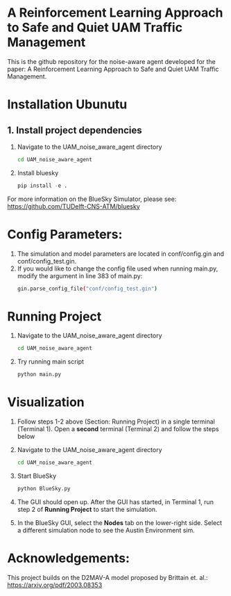 # A Reinforcement Learning Approach to Safe and Quiet UAM Traffic Management

This is the github repository for the noise-aware agent developed for the paper: A Reinforcement Learning Approach to Safe and Quiet UAM Traffic Management.

# Installation Ubunutu

## 1. Install project dependencies

1. Navigate to the UAM_noise_aware_agent directory
    ```bash
    cd UAM_noise_aware_agent
    ```
2. Install bluesky
    ```python
    pip install -e .
    ```

For more information on the BlueSky Simulator, please see: https://github.com/TUDelft-CNS-ATM/bluesky

# Config Parameters:

1. The simulation and model parameters are located in conf/config.gin and conf/config_test.gin.
2. If you would like to change the config file used when running main.py, modify the argument in line 383 of main.py:
    ```bash
    gin.parse_config_file("conf/config_test.gin")
    ```

# Running Project

1. Navigate to the UAM_noise_aware_agent directory
    ```bash
    cd UAM_noise_aware_agent
    ```
2. Try running main script
    ```python
    python main.py
    ````


# Visualization

1. Follow steps 1-2 above (Section: Running Project) in a single terminal (Terminal 1). Open a **second** terminal (Terminal 2) and follow the steps below

2. Navigate to the UAM_noise_aware_agent directory
    ```bash
    cd UAM_noise_aware_agent
    ```
3. Start BlueSky
    ```bash
    python BlueSky.py
    ```
4. The GUI should open up. After the GUI has started, in Terminal 1, run step 2 of **Running Project** to start the simulation.
5. In the BlueSky GUI, select the **Nodes** tab on the lower-right side. Select a different simulation node to see the Austin Environment sim.

# Acknowledgements:

This project builds on the D2MAV-A model proposed by Brittain et. al.: https://arxiv.org/pdf/2003.08353